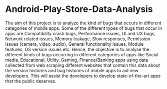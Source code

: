 # Android-Play-Store-Data-Analysis

The aim of this project is to analyze the kind of bugs that occurs in different
categories of mobile apps. Some of the different types of bugs that occur in
apps are Compatibility crash bugs, Performance issues, UI and UX bugs,
Network related issues, Memory leakage, Slow responses, Permission
issues (camera, video, audio), General functionality issues, Module
features, OS version issues etc. Hence, the objective is to analyse the
different kinds of bugs occurring in different categories of apps like Social
media, Educational, Utility, Gaming, Finance/Banking apps using data
collected from web scraping different websites that contain this data about
the version histories and bug histories of mobile apps to aid new
developers. This will assist the developers to develop state-of-the-art apps
that the public deserves.

